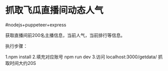 # 抓取飞瓜直播间动态人气

#nodejs+puppeteer+express

获取直播间前200名主播信息，当前人气，当前排行等信息。

执行步骤：

1.npm install
2.填充对应账号 npm run dev
3.访问 localhost:3000/getdata/ 抓取时间大约20S